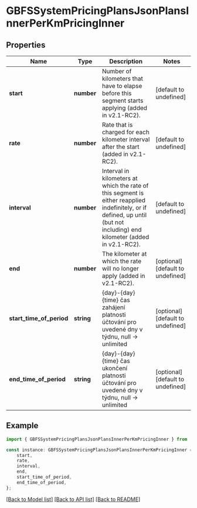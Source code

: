 # GBFSSystemPricingPlansJsonPlansInnerPerKmPricingInner


## Properties

Name | Type | Description | Notes
------------ | ------------- | ------------- | -------------
**start** | **number** | Number of kilometers that have to elapse before this segment starts applying (added in v2.1-RC2). | [default to undefined]
**rate** | **number** | Rate that is charged for each kilometer interval after the start (added in v2.1-RC2). | [default to undefined]
**interval** | **number** | Interval in kilometers at which the rate of this segment is either reapplied indefinitely, or if defined, up until (but not including) end kilometer (added in v2.1-RC2). | [default to undefined]
**end** | **number** | The kilometer at which the rate will no longer apply (added in v2.1-RC2). | [optional] [default to undefined]
**start_time_of_period** | **string** | {day}-{day} {time} čas zahájení platnosti účtování pro uvedené dny v týdnu, null -&gt; unlimited | [optional] [default to undefined]
**end_time_of_period** | **string** | {day}-{day} {time} čas ukončení platnosti účtování pro uvedené dny v týdnu, null -&gt; unlimited | [optional] [default to undefined]

## Example

```typescript
import { GBFSSystemPricingPlansJsonPlansInnerPerKmPricingInner } from 'golemio-api';

const instance: GBFSSystemPricingPlansJsonPlansInnerPerKmPricingInner = {
    start,
    rate,
    interval,
    end,
    start_time_of_period,
    end_time_of_period,
};
```

[[Back to Model list]](../README.md#documentation-for-models) [[Back to API list]](../README.md#documentation-for-api-endpoints) [[Back to README]](../README.md)
